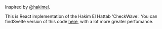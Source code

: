 Inspired by [@hakimel](https://lab.hakim.se/checkwave/).

This is React implementation of the Hakim El Hattab 'CheckWave'.
You can findSvelte version of this code [here](), with a lot more greater perfomance.
